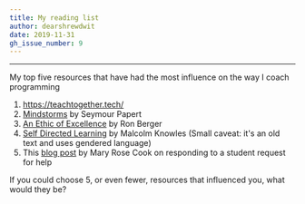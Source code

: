 ```yaml
---
title: My reading list
author: dearshrewdwit
date: 2019-11-31
gh_issue_number: 9
---
```


___
My top five resources that have had the most influence on the way I coach programming

1. https://teachtogether.tech/
2. [Mindstorms](https://www.amazon.co.uk/Mindstorms-Children-Computers-Powerful-Ideas/dp/0786723882/ref=sr_1_2) by Seymour Papert
3. [An Ethic of Excellence](https://www.amazon.co.uk/Ethic-Excellence-Building-Craftsmanship-Students/dp/0325005966/ref=sr_1_1) by Ron Berger
4. [Self Directed Learning](https://www.amazon.co.uk/Self-Directed-Learning-Guide-Learners-Teachers/dp/0842822151) by Malcolm Knowles (Small caveat: it's an old text and uses gendered language)
5. This [blog post](https://maryrosecook.com/blog/post/responding-to-a-students-request-for-help) by Mary Rose Cook on responding to a student request for help


If you could choose 5, or even fewer, resources that influenced you, what would they be?
